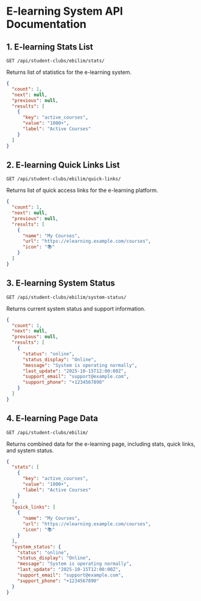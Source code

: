# E-learning System API Documentation

## 1. E-learning Stats List

```http
GET /api/student-clubs/ebilim/stats/
```

Returns list of statistics for the e-learning system.

```json
{
  "count": 1,
  "next": null,
  "previous": null,
  "results": [
    {
      "key": "active_courses",
      "value": "1000+",
      "label": "Active Courses"
    }
  ]
}
```

## 2. E-learning Quick Links List

```http
GET /api/student-clubs/ebilim/quick-links/
```

Returns list of quick access links for the e-learning platform.

```json
{
  "count": 1,
  "next": null,
  "previous": null,
  "results": [
    {
      "name": "My Courses",
      "url": "https://elearning.example.com/courses",
      "icon": "📚"
    }
  ]
}
```

## 3. E-learning System Status

```http
GET /api/student-clubs/ebilim/system-status/
```

Returns current system status and support information.

```json
{
  "count": 1,
  "next": null,
  "previous": null,
  "results": [
    {
      "status": "online",
      "status_display": "Online",
      "message": "System is operating normally",
      "last_update": "2025-10-15T12:00:00Z",
      "support_email": "support@example.com",
      "support_phone": "+1234567890"
    }
  ]
}
```

## 4. E-learning Page Data

```http
GET /api/student-clubs/ebilim/
```

Returns combined data for the e-learning page, including stats, quick links, and system status.

```json
{
  "stats": [
    {
      "key": "active_courses",
      "value": "1000+",
      "label": "Active Courses"
    }
  ],
  "quick_links": [
    {
      "name": "My Courses",
      "url": "https://elearning.example.com/courses",
      "icon": "📚"
    }
  ],
  "system_status": {
    "status": "online",
    "status_display": "Online",
    "message": "System is operating normally",
    "last_update": "2025-10-15T12:00:00Z",
    "support_email": "support@example.com",
    "support_phone": "+1234567890"
  }
}
```

